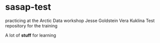 # sasap-test
practicing at the Arctic Data workshop
Jesse Goldstein
Vera Kuklina
Test repository for the training


A lot of **stuff** for learning
